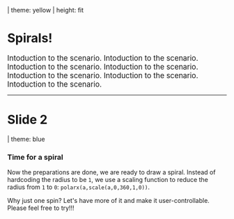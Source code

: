 | theme: yellow
| height: fit

# Spirals!

<big>Intoduction to the scenario. Intoduction to the scenario. Intoduction to the scenario. Intoduction to the scenario. Intoduction to the scenario. Intoduction to the scenario. Intoduction to the scenario.</big> 

<f-next-button title="Lets go" />

---

# Slide 2
| theme: blue


### Time for a spiral


Now the preparations are done, we are ready to draw a spiral. Instead of hardcoding the radius to be `1`, we use a scaling function to reduce the radius from `1` to `0`: `polarx(a,scale(a,0,360,1,0))`.

<f-scene grid>
  <f-circle r="1" opacity="0.1" />
  <f-line
    :points="range(0,359,20)
      .map(a => [
        polarx(a,scale(a,0,360,1,0)),
        polary(a,scale(a,0,360,1,0))
      ])"
    :stroke="color('red')"
    curved
  />
</f-scene>

Why just one spin? Let's have more of it and make it user-controllable.
Please feel free to try!!!

<f-slider value="1" from="1" to="10" step="0.001">
<f-scene grid slot-scope="{value}">
  <f-circle r="1" opacity="0.1" />
  <f-line
    :points="range(0,360 * value,20)
      .map(a => [
        polarx(a,scale(a,0,360 * value,1,0)),
        polary(a,scale(a,0,360 * value,1,0))
      ])"
    :stroke="color('red')"
    curved
  />
</f-scene>
</f-slider>

